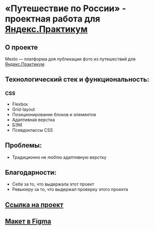 # «Путешествие по России» - проектная работа для [Яндекс.Практикум](https://practicum.yandex.ru/)

## О проекте
Mesto — платформа для публикации фото из путешествий для [Яндекс.Практикум](https://practicum.yandex.ru/)

## Технологический стек и функциональность:

### CSS
* Flexbox
* Grid-layout
* Позиционирование блоков и элементов
* Адаптивная верстка
* БЭМ
* Псевдоклассы CSS

## Проблемы:
* Традиционно не люблю адаптивную верстку

## Благодарности:
* Себе за то, что выдержала этот проект
* Ревьюеру за то, что выдержал проверку этого проекта

## [Ссылка на проект](https://zaytskaterina.github.io/russian-travel/)

## [Макет в Figma](https://www.figma.com/file/nl4N5xYzwrkLFa2l7L3LLD/JavaScript.-Sprint-4-(Copy)?node-id=28212%3A269&t=PWURFuGKTjDi9vCd-1)
